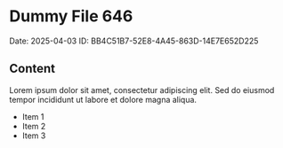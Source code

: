 # Dummy File 646

Date: 2025-04-03
ID: BB4C51B7-52E8-4A45-863D-14E7E652D225

## Content

Lorem ipsum dolor sit amet, consectetur adipiscing elit.
Sed do eiusmod tempor incididunt ut labore et dolore magna aliqua.

* Item 1
* Item 2
* Item 3


